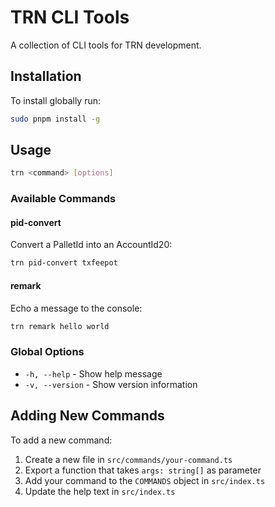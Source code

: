 # TRN CLI Tools

A collection of CLI tools for TRN development.

## Installation

To install globally run:
```bash
sudo pnpm install -g
```

## Usage

```bash
trn <command> [options]
```

### Available Commands

#### pid-convert
Convert a PalletId into an AccountId20:
```bash
trn pid-convert txfeepot
```

#### remark
Echo a message to the console:
```bash
trn remark hello world
```

### Global Options

- `-h, --help` - Show help message
- `-v, --version` - Show version information

## Adding New Commands

To add a new command:

1. Create a new file in `src/commands/your-command.ts`
2. Export a function that takes `args: string[]` as parameter
3. Add your command to the `COMMANDS` object in `src/index.ts`
4. Update the help text in `src/index.ts`
